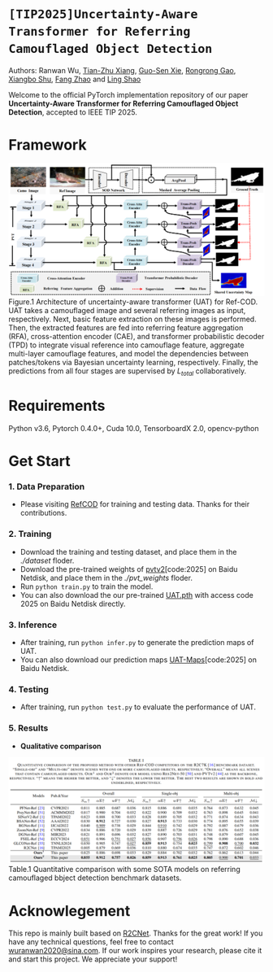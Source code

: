 
# **`[TIP2025]Uncertainty-Aware Transformer for Referring Camouflaged Object Detection`**

Authors: Ranwan Wu, [Tian-Zhu Xiang](https://scholar.google.com/citations?user=5uQEWX0AAAAJ&hl=en&oi=ao), [Guo-Sen Xie](https://scholar.google.com/citations?user=LKaWa9gAAAAJ&hl=en&oi=ao), [Rongrong Gao](https://scholar.google.com/citations?user=MwdwZ_kAAAAJ&hl=en&oi=ao), [Xiangbo Shu](https://scholar.google.com/citations?user=FQfcm5oAAAAJ&hl=en&oi=ao), [Fang Zhao](https://scholar.google.com/citations?hl=en&user=4C7mvOwAAAAJ) and [Ling Shao](https://scholar.google.com/citations?user=z84rLjoAAAAJ&hl=en&oi=ao)


Welcome to the official PyTorch implementation repository of our paper **Uncertainty-Aware Transformer for Referring Camouflaged Object Detection**, accepted to IEEE TIP 2025.

# Framework
![image](figs/UAT.png)  
Figure.1 Architecture of uncertainty-aware transformer (UAT) for Ref-COD. UAT takes a camouflaged image and several referring images as input, respectively. Next, basic feature extraction on these images is performed. Then, the extracted features are fed into referring feature aggregation (RFA), cross-attention encoder (CAE), and transformer probabilistic decoder (TPD) to integrate visual reference into camouflage feature, aggregate multi-layer camouflage features, and model the dependencies between patches/tokens via Bayesian uncertainty learning, respectively. Finally, the predictions from all four stages are supervised by $L_{total}$ collaboratively.


# Requirements
Python v3.6, Pytorch 0.4.0+, Cuda 10.0, TensorboardX 2.0, opencv-python

# Get Start
### 1. Data Preparation
- Please visiting [RefCOD](https://github.com/zhangxuying1004/RefCOD) for training and testing data. Thanks for their contributions.

### 2. Training
- Download the training and testing dataset, and place them in the *./dataset* floder.
- Download the pre-trained weights of [pvtv2](https://pan.baidu.com/s/1etvyFSv9nFrWKHxwHcSHJA?pwd=2025)[code:2025] on Baidu Netdisk, and place them in the *./pvt_weights* floder.
- Run `python train.py` to train the model.
- You can also download the our pre-trained [UAT.pth](https://pan.baidu.com/s/1BiDFrYWoAbGmAdC9MTcCUQ?pwd=2025) with access code 2025 on Baidu Netdisk directly.

### 3. Inference
- After training, run `python infer.py` to generate the prediction maps of UAT.
- You can also download our prediction maps [UAT-Maps](https://pan.baidu.com/s/1HvcGqGkATsGnPXpv7NwVtw?pwd=2025)[code:2025] on Baidu Netdisk.

### 4. Testing
- After training, run `python test.py` to evaluate the performance of UAT.

### 5. Results
* **Qualitative comparison**

![image](figs/qulities_results.png)  
Table.1 Quantitative comparison with some SOTA models on referring camouflaged bbject detection benchmark datasets. 


# Acknowlegement
This repo is mainly built based on [R2CNet](https://github.com/zhangxuying1004/RefCOD). Thanks for the great work! If you have any technical questions, feel free to contact [wuranwan2020@sina.com](wuranwan2020@sina.com). If our work inspires your research, please cite it and start this project. We appreciate your support!
